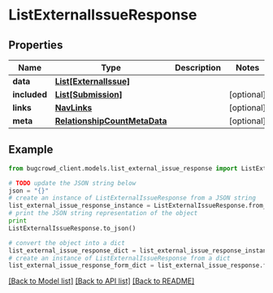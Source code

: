 # ListExternalIssueResponse


## Properties

Name | Type | Description | Notes
------------ | ------------- | ------------- | -------------
**data** | [**List[ExternalIssue]**](ExternalIssue.md) |  | 
**included** | [**List[Submission]**](Submission.md) |  | [optional] 
**links** | [**NavLinks**](NavLinks.md) |  | [optional] 
**meta** | [**RelationshipCountMetaData**](RelationshipCountMetaData.md) |  | [optional] 

## Example

```python
from bugcrowd_client.models.list_external_issue_response import ListExternalIssueResponse

# TODO update the JSON string below
json = "{}"
# create an instance of ListExternalIssueResponse from a JSON string
list_external_issue_response_instance = ListExternalIssueResponse.from_json(json)
# print the JSON string representation of the object
print
ListExternalIssueResponse.to_json()

# convert the object into a dict
list_external_issue_response_dict = list_external_issue_response_instance.to_dict()
# create an instance of ListExternalIssueResponse from a dict
list_external_issue_response_form_dict = list_external_issue_response.from_dict(list_external_issue_response_dict)
```
[[Back to Model list]](../README.md#documentation-for-models) [[Back to API list]](../README.md#documentation-for-api-endpoints) [[Back to README]](../README.md)


